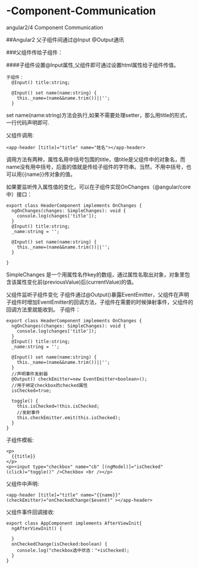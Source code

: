 # -Component-Communication
angular2/4  Component Communication

##Angular2 父子组件间通过@Input @Output通讯

###父组件传给子组件：

####子组件设置@Input属性,父组件即可通过设置html属性给子组件传值。

```
子组件：
  @Input() title:string;
  
  @Input() set name(name:string) {
    this._name=(name&&name.trim())||'';
  }
```
set name(name:string)方法会执行,如果不需要处理setter，那么用title的形式，一行代码声明即可.

父组件调用:
```
<app-header [title]="title" name="姓名"></app-header>
```
调用方法有两种，属性名用中括号包围的title，值title是父组件中的对象名，而name没有用中括号，后面的值就是传给子组件的字符串。当然，不用中括号，也可以用{{name}}传对象的值。

如果要监听传入属性值的变化，可以在子组件实现OnChanges（@angular/core中）接口：
```
export class HeaderComponent implements OnChanges {
  ngOnChanges(changes: SimpleChanges): void {
    console.log(changes['title']);
  }
  @Input() title:string;
  _name:string = '';

  @Input() set name(name:string) {
    this._name=(name&&name.trim())||'';
  }

}
```
SimpleChanges 是一个用属性名作key的数组，通过属性名取出对象，对象里包含该属性变化前(previousValue)后(currentValue)的值。

父组件监听子组件变化
子组件通过@Output()暴露EventEmitter，父组件在声明子组件时增加EventEmitter的回调方法，子组件在需要的时候弹射事件，父组件的回调方法里就能收到。
子组件：
```
export class HeaderComponent implements OnChanges {
  ngOnChanges(changes: SimpleChanges): void {
    console.log(changes['title']);
  }
  @Input() title:string;
  _name:string = '';

  @Input() set name(name:string) {
    this._name=(name&&name.trim())||'';
  }
  //声明事件发射器
  @Output() checkEmitter=new EventEmitter<boolean>();
  //用于绑定checkbox的checked属性
  isChecked=true;

  toggle() {
    this.isChecked=!this.isChecked;
    //发射事件
    this.checkEmitter.emit(this.isChecked);
  }
}
```
子组件模板:
```
<p>
  {{title}}
</p>
<p><input type="checkbox" name="cb" [(ngModel)]="isChecked" (click)="toggle()" />Checkbox <br /></p>
```
父组件中声明:
```
<app-header [title]="title" name="{{name}}" (checkEmitter)="onCheckedChange($event)" ></app-header>
```
父组件事件回调接收:
```
export class AppComponent implements AfterViewInit{
  ngAfterViewInit() {

  }
  onCheckedChange(isChecked:boolean) {
    console.log("checkbox选中状态："+isChecked);
  }
}
```
